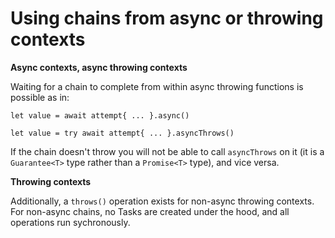 # Using chains from async or throwing contexts

**Async contexts, async throwing contexts**

Waiting for a chain to complete from within async throwing functions is possible as in:

`let value = await attempt{ ... }.async()` 

`let value = try await attempt{ ... }.asyncThrows()`

If the chain doesn't throw you will not be able to call `asyncThrows` on it (it is a `Guarantee<T>` type rather than a `Promise<T>` type), and vice versa.

**Throwing contexts**

Additionally, a `throws()` operation exists for non-async throwing contexts.  For non-async chains, no Tasks are created under the hood, and all operations run sychronously.

